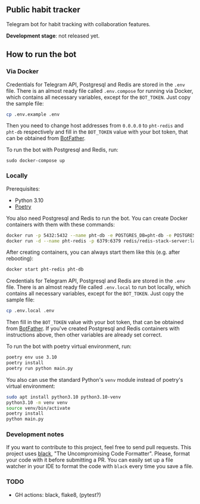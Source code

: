 ## Public habit tracker

Telegram bot for habit tracking with collaboration features.

**Development stage**: not released yet.

## How to run the bot

### Via Docker

Credentials for Telegram API, Postgresql and Redis are stored in the `.env` file.
There is an almost ready file called `.env.compose` for running via Docker,
which contains all necessary variables, except for the `BOT_TOKEN`. Just copy
the sample file:

```bash
cp .env.example .env
```

Then you need to change host addresses from `0.0.0.0` to `pht-redis` and `pht-db`
respectively and fill in the `BOT_TOKEN` value with your bot token, that can be obtained
from [BotFather](https://t.me/BotFather).

To run the bot with Postgresql and Redis, run:

```
sudo docker-compose up
```

### Locally

Prerequisites:
- Python 3.10
- [Poetry](https://python-poetry.org/docs/)

You also need Postgresql and Redis to run the bot. You can create Docker
containers with them with these commands:

```bash
docker run -p 5432:5432 --name pht-db -e POSTGRES_DB=pht-db -e POSTGRES_PASSWORD=postgres -d postgres
docker run -d --name pht-redis -p 6379:6379 redis/redis-stack-server:latest
```

After creating containers, you can always start them like this (e.g. after
rebooting):

```bash
docker start pht-redis pht-db
```

Credentials for Telegram API, Postgresql and Redis are stored in the `.env`
file. There is an almost ready file called `.env.local` to run bot locally,
which contains all necessary variables, except for the `BOT_TOKEN`. Just copy
the sample file:

```bash
cp .env.local .env
```

Then fill in the `BOT_TOKEN` value with your bot token, that can be obtained
from [BotFather](https://t.me/BotFather). If you've created Postgresql and Redis
containers with instructions above, then other variables are already set correct.

To run the bot with poetry virtual environment, run:

```bash
poetry env use 3.10
poetry install
poetry run python main.py
```

You also can use the standard Python's `venv` module instead of poetry's
virtual environment:

```bash
sudo apt install python3.10 python3.10-venv
python3.10 -m venv venv
source venv/bin/activate
poetry install
python main.py
```

### Development notes

If you want to contribute to this project, feel free to send pull requests.
This project uses [black](https://github.com/psf/black),
"The Uncompromising Code Formatter". Please, format
your code with it before submitting a PR. You can easily set up a file
watcher in your IDE to format the code with `black` every time you save a file.

### TODO
- GH actions: black, flake8, (pytest?)
